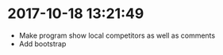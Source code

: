 # 2017-10-18 13:21:49

- Make program show local competitors as well as comments
- Add bootstrap 


